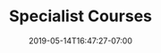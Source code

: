 ---
title: "Specialist Courses"
date: 2019-05-14T16:47:27-07:00
Description: ""
Tags: []
Categories: []
draft: false
---